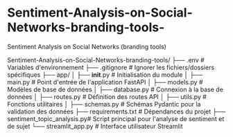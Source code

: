 # Sentiment-Analysis-on-Social-Networks-branding-tools-
Sentiment Analysis on Social Networks (branding tools)


Sentiment-Analysis-on-Social-Networks-branding-tools/
├── .env                       # Variables d'environnement
├── .gitignore                 # Ignorer les fichiers/dossiers spécifiques
├── app/
│   ├── __init__.py            # Initialisation du module
│   ├── main.py                # Point d'entrée de l'application FastAPI
│   ├── models.py              # Modèles de base de données
│   ├── database.py            # Connexion à la base de données
│   ├── routes.py              # Définition des routes API
│   ├── utils.py               # Fonctions utilitaires
│   ├── schemas.py             # Schémas Pydantic pour la validation des données
├── requirements.txt           # Dépendances du projet
├── sentiment_topic_analysis.py# Script principal pour l'analyse de sentiment et de sujet
└── streamlit_app.py           # Interface utilisateur Streamlit